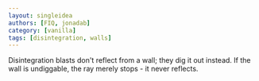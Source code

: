 ```yaml
---
layout: singleidea
authors: [FIQ, jonadab]
category: [vanilla]
tags: [disintegration, walls]
---
```

Disintegration blasts don't reflect from a wall; they dig it out instead. If the wall is undiggable, the ray merely stops - it never reflects.
